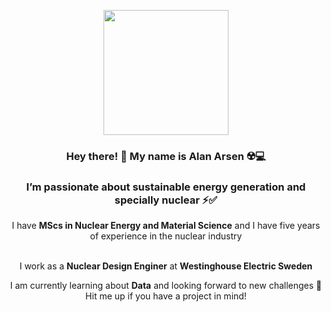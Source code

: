 <p align="center" width="300">
   <img align="center" width="200" src="https://avatars.githubusercontent.com/u/104319093?v=4" />
   <h3 align="center"> Hey there! 👋 My name is Alan Arsen ☢️💻</h3>
</p>

<h3 align="center">
  I’m passionate about sustainable energy generation and specially nuclear ⚡️✅
</h3>

<p align="center">I have <strong>MScs in Nuclear Energy and Material Science</strong> and I have five years of experience in the nuclear industry<br /><br /></p>
<p align="center">
   I work as a <strong>Nuclear Design Enginer</strong> at <strong>Westinghouse Electric Sweden</strong> <br />
</p>

<p align="center">
   I am currently learning about <strong>Data</strong> and looking forward to new challenges 💪 Hit me up if you have a project in mind!<br />
</p>
